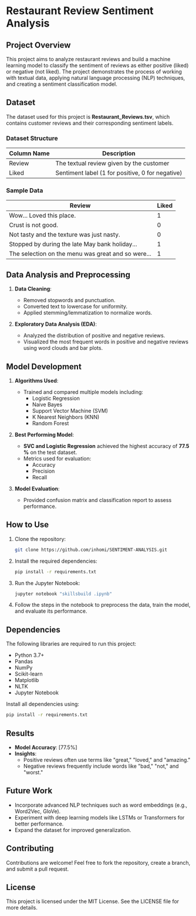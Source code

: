 # Restaurant Review Sentiment Analysis

## Project Overview
This project aims to analyze restaurant reviews and build a machine learning model to classify the sentiment of reviews as either positive (liked) or negative (not liked). The project demonstrates the process of working with textual data, applying natural language processing (NLP) techniques, and creating a sentiment classification model.

## Dataset
The dataset used for this project is **Restaurant_Reviews.tsv**, which contains customer reviews and their corresponding sentiment labels.

### Dataset Structure
| Column Name | Description                              |
|-------------|------------------------------------------|
| Review      | The textual review given by the customer |
| Liked       | Sentiment label (1 for positive, 0 for negative) |

### Sample Data
| Review                                                | Liked |
|-------------------------------------------------------|-------|
| Wow... Loved this place.                              | 1     |
| Crust is not good.                                    | 0     |
| Not tasty and the texture was just nasty.            | 0     |
| Stopped by during the late May bank holiday...        | 1     |
| The selection on the menu was great and so were...    | 1     |

## Data Analysis and Preprocessing
1. **Data Cleaning**:
   - Removed stopwords and punctuation.
   - Converted text to lowercase for uniformity.
   - Applied stemming/lemmatization to normalize words.

2. **Exploratory Data Analysis (EDA)**:
   - Analyzed the distribution of positive and negative reviews.
   - Visualized the most frequent words in positive and negative reviews using word clouds and bar plots.

## Model Development
1. **Algorithms Used**:
   - Trained and compared multiple models including:
     - Logistic Regression
     - Naive Bayes
     - Support Vector Machine (SVM)
     - K Nearest Neighbors (KNN)
     - Random Forest

2. **Best Performing Model**:
   - **SVC and Logistic Regression** achieved the highest accuracy of **77.5 %** on the test dataset.
   - Metrics used for evaluation:
     - Accuracy
     - Precision
     - Recall

3. **Model Evaluation**:
   - Provided confusion matrix and classification report to assess performance.

## How to Use
1. Clone the repository:
   ```bash
   git clone https://github.com/inhomi/SENTIMENT-ANALYSIS.git
   ```

2. Install the required dependencies:
   ```bash
   pip install -r requirements.txt
   ```

3. Run the Jupyter Notebook:
   ```bash
   jupyter notebook "skillsbuild .ipynb"
   ```

4. Follow the steps in the notebook to preprocess the data, train the model, and evaluate its performance.

## Dependencies
The following libraries are required to run this project:
- Python 3.7+
- Pandas
- NumPy
- Scikit-learn
- Matplotlib
- NLTK
- Jupyter Notebook

Install all dependencies using:
```bash
pip install -r requirements.txt
```

## Results
- **Model Accuracy**: [77.5%]
- **Insights**:
  - Positive reviews often use terms like "great," "loved," and "amazing."
  - Negative reviews frequently include words like "bad," "not," and "worst."

## Future Work
- Incorporate advanced NLP techniques such as word embeddings (e.g., Word2Vec, GloVe).
- Experiment with deep learning models like LSTMs or Transformers for better performance.
- Expand the dataset for improved generalization.

## Contributing
Contributions are welcome! Feel free to fork the repository, create a branch, and submit a pull request.

## License
This project is licensed under the MIT License. See the LICENSE file for more details.

